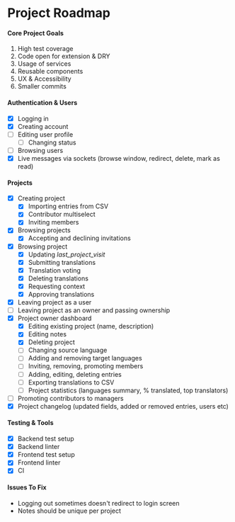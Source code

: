 # Project Roadmap

#### Core Project Goals

1. High test coverage
2. Code open for extension & DRY
3. Usage of services
4. Reusable components
5. UX & Accessibility
6. Smaller commits

#### Authentication & Users

- [x] Logging in
- [x] Creating account
- [ ] Editing user profile
  - [ ] Changing status
- [ ] Browsing users
- [x] Live messages via sockets (browse window, redirect, delete, mark as read)

#### Projects

- [x] Creating project
  - [x] Importing entries from CSV
  - [x] Contributor multiselect
  - [x] Inviting members
- [x] Browsing projects
  - [x] Accepting and declining invitations
- [x] Browsing project
  - [x] Updating _last_project_visit_
  - [x] Submitting translations
  - [x] Translation voting
  - [x] Deleting translations
  - [x] Requesting context
  - [x] Approving translations
- [x] Leaving project as a user
- [ ] Leaving project as an owner and passing ownership
- [x] Project owner dashboard
  - [x] Editing existing project (name, description)
  - [x] Editing notes
  - [x] Deleting project
  - [ ] Changing source language
  - [ ] Adding and removing target languages
  - [ ] Inviting, removing, promoting members
  - [ ] Adding, editing, deleting entries
  - [ ] Exporting translations to CSV
  - [ ] Project statistics (languages summary, % translated, top translators)
- [ ] Promoting contributors to managers
- [x] Project changelog (updated fields, added or removed entries, users etc)

#### Testing & Tools

- [x] Backend test setup
- [x] Backend linter
- [x] Frontend test setup
- [x] Frontend linter
- [x] CI

#### Issues To Fix

- Logging out sometimes doesn't redirect to login screen
- Notes should be unique per project
